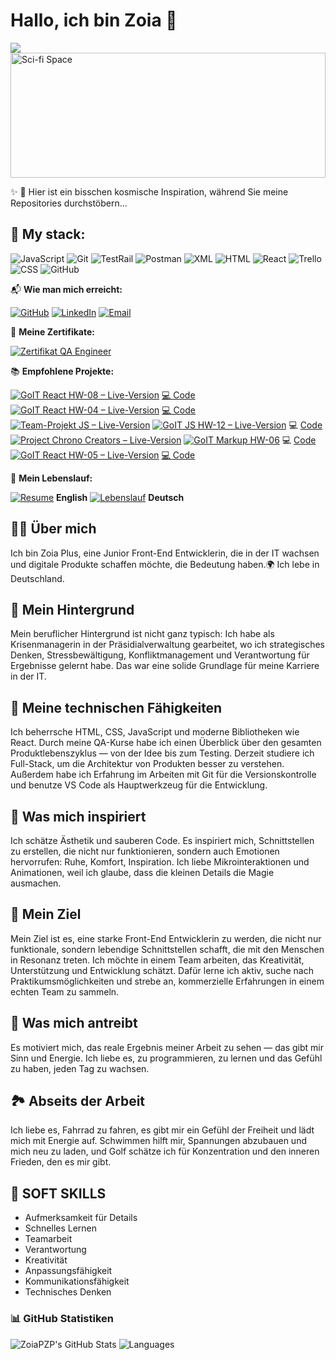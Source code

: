 # **Hallo, ich bin Zoia** 🤝

![](https://readme-typing-svg.demolab.com?font=Fira+Code&pause=1000&color=007BFF&width=435&lines=Willkommen+auf+meinem+Profil!;Ich+bin+eine+Front-End-Entwicklerin!)
  <img src="https://raw.githubusercontent.com/ZoiaPZP/ZoiaPZP/main/images/science%20fiction%20space%20GIF%20by%20xponentialdesign.gif" alt="Sci-fi Space" width="100%" height="200" />
 
  
  ✨ 💫  Hier ist ein bisschen kosmische Inspiration, während Sie meine Repositories durchstöbern...
</p>

## 🧰 My stack:

![JavaScript](https://img.shields.io/badge/javascript-%23323330.svg?style=for-the-badge&logo=javascript&logoColor=%23F7DF1E)
![Git](https://img.shields.io/badge/git-%23F05033.svg?style=for-the-badge&logo=git&logoColor=white)
![TestRail](https://img.shields.io/badge/TestRail-%234D8B31.svg?style=for-the-badge&logo=test-rail&logoColor=white)
![Postman](https://img.shields.io/badge/Postman-%23FF6C37.svg?style=for-the-badge&logo=postman&logoColor=white)
![XML](https://img.shields.io/badge/XML-%23F7A600.svg?style=for-the-badge&logo=xml&logoColor=white)  <!-- Яскраво жовтий для XML -->
![HTML](https://img.shields.io/badge/HTML-%23E34F26.svg?style=for-the-badge&logo=html5&logoColor=white)
![React](https://img.shields.io/badge/React-%2320232a.svg?style=for-the-badge&logo=react&logoColor=%2361DAFB)
![Trello](https://img.shields.io/badge/Trello-%23002630.svg?style=for-the-badge&logo=trello&logoColor=white)
![CSS](https://img.shields.io/badge/CSS-%231572B6.svg?style=for-the-badge&logo=css3&logoColor=white)
![GitHub](https://img.shields.io/badge/GitHub-%236C6C6C.svg?style=for-the-badge&logo=github&logoColor=white) <!-- Світло-сірий для GitHub -->

📬 **Wie man mich erreicht:**

[![GitHub](https://img.icons8.com/ios/50/333333/github.png)](https://github.com/ZoiaPZP)
[![LinkedIn](https://img.icons8.com/ios/50/0e76a8/linkedin.png)](https://www.linkedin.com/in/zoia-plus)
[![Email](https://img.icons8.com/ios/50/ff0000/email.png)](mailto:01102pzp@gmail.com)

📜 **Meine Zertifikate:**

[![Zertifikat QA Engineer](https://img.icons8.com/ios/60/ff0000/certificate.png)](https://drive.google.com/file/d/1I3Duv0DvN3kUy43yo5l5qRq4k1ohjC87/view?usp=sharing)

📚 **Empfohlene Projekte:**




[![GoIT React HW-08 – Live-Version](https://img.icons8.com/ios-filled/60/FFB4A2/book.png)](https://goit-react-hw-08-inky-eight-13.vercel.app/) 
[💻 Code](https://github.com/ZoiaPZP/goit-react-hw-08)
[![GoIT React HW-04 – Live-Version](https://img.icons8.com/ios-filled/60/E52020/book.png)](https://goit-react-hw-04-six-tau-33.vercel.app/) 
[💻 Code](https://github.com/ZoiaPZP/goit-react-hw-04)
[![Team-Projekt JS – Live-Version](https://img.icons8.com/ios-filled/60/FBA518/book.png)](https://jaelouss.github.io/js-project/)
[![GoIT JS HW-12 – Live-Version](https://img.icons8.com/ios-filled/60/F9CB43/book.png)](https://zoiapzp.github.io/goit-js-hw-12/)
💻 [Code](https://github.com/ZoiaPZP/goit-js-hw-12)
[![Project Chrono Creators – Live-Version](https://img.icons8.com/ios-filled/60/A89C29/book.png)](https://pusheaxvk.github.io/project-chrono-creators/)
[![GoIT Markup HW-06](https://img.icons8.com/ios-filled/60/C14600/book.png)](https://zoiapzp.github.io/goit-markup-hw-06/)
💻 [Code](https://github.com/ZoiaPZP/goit-markup-hw-06)
[![GoIT React HW-05 – Live-Version](https://img.icons8.com/ios-filled/60/A888B5/book.png)](https://goit-react-hw-05-o2qmu27qk-zoias-projects-a69c267d.vercel.app/) [💻 Code](https://github.com/ZoiaPZP/goit-react-hw-05)

📄 **Mein Lebenslauf:**  

[![Resume](https://img.icons8.com/ios/60/007F73/resume.png)](https://drive.google.com/file/d/1D_TD0T6HHa0lExoeb0qeTjCV8ZOvB7rB/view?usp=sharing) **English**
[![Lebenslauf](https://img.icons8.com/ios/60/52020/resume.png)](https://drive.google.com/file/d/1wM4qbsXdIQOApApxbtY5r3tdBUAsReYc/view?usp=sharing) **Deutsch**



## 👩‍💻 Über mich
Ich bin Zoia Plus, eine Junior Front-End Entwicklerin, die in der IT wachsen und digitale Produkte schaffen möchte, die Bedeutung haben.🌍 Ich lebe in Deutschland.

## 🧩 Mein Hintergrund
Mein beruflicher Hintergrund ist nicht ganz typisch: Ich habe als Krisenmanagerin in der Präsidialverwaltung gearbeitet, wo ich strategisches Denken, Stressbewältigung, Konfliktmanagement und Verantwortung für Ergebnisse gelernt habe. Das war eine solide Grundlage für meine Karriere in der IT.

## 🔧 Meine technischen Fähigkeiten
Ich beherrsche HTML, CSS, JavaScript und moderne Bibliotheken wie React. Durch meine QA-Kurse habe ich einen Überblick über den gesamten Produktlebenszyklus — von der Idee bis zum Testing. Derzeit studiere ich Full-Stack, um die Architektur von Produkten besser zu verstehen. Außerdem habe ich Erfahrung im Arbeiten mit Git für die Versionskontrolle und benutze VS Code als Hauptwerkzeug für die Entwicklung.

## 🎨 Was mich inspiriert
Ich schätze Ästhetik und sauberen Code. Es inspiriert mich, Schnittstellen zu erstellen, die nicht nur funktionieren, sondern auch Emotionen hervorrufen: Ruhe, Komfort, Inspiration. Ich liebe Mikrointeraktionen und Animationen, weil ich glaube, dass die kleinen Details die Magie ausmachen.

## 🎯 Mein Ziel
Mein Ziel ist es, eine starke Front-End Entwicklerin zu werden, die nicht nur funktionale, sondern lebendige Schnittstellen schafft, die mit den Menschen in Resonanz treten. Ich möchte in einem Team arbeiten, das Kreativität, Unterstützung und Entwicklung schätzt. Dafür lerne ich aktiv, suche nach Praktikumsmöglichkeiten und strebe an, kommerzielle Erfahrungen in einem echten Team zu sammeln.

## 🌟 Was mich antreibt
Es motiviert mich, das reale Ergebnis meiner Arbeit zu sehen — das gibt mir Sinn und Energie. Ich liebe es, zu programmieren, zu lernen und das Gefühl zu haben, jeden Tag zu wachsen.

## 🏞️ Abseits der Arbeit
Ich liebe es, Fahrrad zu fahren, es gibt mir ein Gefühl der Freiheit und lädt mich mit Energie auf. Schwimmen hilft mir, Spannungen abzubauen und mich neu zu laden, und Golf schätze ich für Konzentration und den inneren Frieden, den es mir gibt.

## 🧠 SOFT SKILLS
- Aufmerksamkeit für Details
- Schnelles Lernen
- Teamarbeit
- Verantwortung
- Kreativität
- Anpassungsfähigkeit
- Kommunikationsfähigkeit
- Technisches Denken

### 📊 GitHub Statistiken

![ZoiaPZP's GitHub Stats](https://github-readme-stats.vercel.app/api?username=ZoiaPZP&show_icons=true&count_private=true&theme=radical)
![Languages](https://github-readme-stats.vercel.app/api/top-langs/?username=ZoiaPZP&layout=compact&theme=radical)




